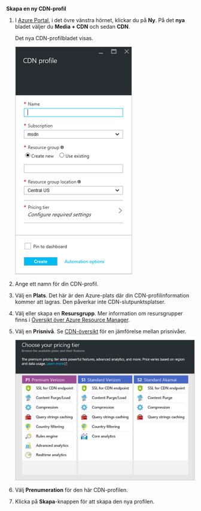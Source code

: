 **Skapa en ny CDN-profil**

1. I [Azure Portal](https://portal.azure.com), i det övre vänstra hörnet, klickar du på **Ny**.  På det **nya** bladet väljer du **Media + CDN** och sedan **CDN**.
   
    Det nya CDN-profilbladet visas.
   
    ![Ny CDN-profil](./media/cdn-create-profile/new-cdn-profile-include.png)
2. Ange ett namn för din CDN-profil.
3. Välj en **Plats**.  Det här är den Azure-plats där din CDN-profilinformation kommer att lagras.  Den påverkar inte CDN-slutpunktsplatser.
4. Välj eller skapa en **Resursgrupp**.  Mer information om resursgrupper finns i [Översikt över Azure Resource Manager](../articles/azure-resource-manager/resource-group-overview.md#resource-groups).
5. Välj en **Prisnivå**.  Se [CDN-översikt](../articles/cdn/cdn-overview.md#azure-cdn-features) för en jämförelse mellan prisnivåer.
   
    ![Val av CDN-prisnivå](./media/cdn-create-profile/cdn-choose-sku-include.png)
6. Välj **Prenumeration** för den här CDN-profilen.
7. Klicka på **Skapa**-knappen för att skapa den nya profilen. 



<!--HONumber=Nov16_HO2-->


